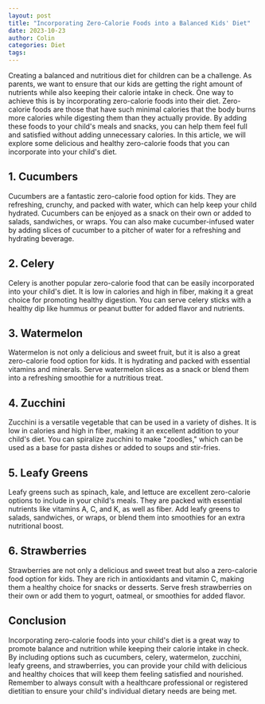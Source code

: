 ```yaml
---
layout: post
title: "Incorporating Zero-Calorie Foods into a Balanced Kids' Diet"
date: 2023-10-23
author: Colin
categories: Diet
tags: 
---
```


Creating a balanced and nutritious diet for children can be a challenge. As parents, we want to ensure that our kids are getting the right amount of nutrients while also keeping their calorie intake in check. One way to achieve this is by incorporating zero-calorie foods into their diet. Zero-calorie foods are those that have such minimal calories that the body burns more calories while digesting them than they actually provide. By adding these foods to your child's meals and snacks, you can help them feel full and satisfied without adding unnecessary calories. In this article, we will explore some delicious and healthy zero-calorie foods that you can incorporate into your child's diet.

## 1. Cucumbers

Cucumbers are a fantastic zero-calorie food option for kids. They are refreshing, crunchy, and packed with water, which can help keep your child hydrated. Cucumbers can be enjoyed as a snack on their own or added to salads, sandwiches, or wraps. You can also make cucumber-infused water by adding slices of cucumber to a pitcher of water for a refreshing and hydrating beverage.

## 2. Celery

Celery is another popular zero-calorie food that can be easily incorporated into your child's diet. It is low in calories and high in fiber, making it a great choice for promoting healthy digestion. You can serve celery sticks with a healthy dip like hummus or peanut butter for added flavor and nutrients.

## 3. Watermelon

Watermelon is not only a delicious and sweet fruit, but it is also a great zero-calorie food option for kids. It is hydrating and packed with essential vitamins and minerals. Serve watermelon slices as a snack or blend them into a refreshing smoothie for a nutritious treat.

## 4. Zucchini

Zucchini is a versatile vegetable that can be used in a variety of dishes. It is low in calories and high in fiber, making it an excellent addition to your child's diet. You can spiralize zucchini to make "zoodles," which can be used as a base for pasta dishes or added to soups and stir-fries.

## 5. Leafy Greens

Leafy greens such as spinach, kale, and lettuce are excellent zero-calorie options to include in your child's meals. They are packed with essential nutrients like vitamins A, C, and K, as well as fiber. Add leafy greens to salads, sandwiches, or wraps, or blend them into smoothies for an extra nutritional boost.

## 6. Strawberries

Strawberries are not only a delicious and sweet treat but also a zero-calorie food option for kids. They are rich in antioxidants and vitamin C, making them a healthy choice for snacks or desserts. Serve fresh strawberries on their own or add them to yogurt, oatmeal, or smoothies for added flavor.

## Conclusion

Incorporating zero-calorie foods into your child's diet is a great way to promote balance and nutrition while keeping their calorie intake in check. By including options such as cucumbers, celery, watermelon, zucchini, leafy greens, and strawberries, you can provide your child with delicious and healthy choices that will keep them feeling satisfied and nourished. Remember to always consult with a healthcare professional or registered dietitian to ensure your child's individual dietary needs are being met.